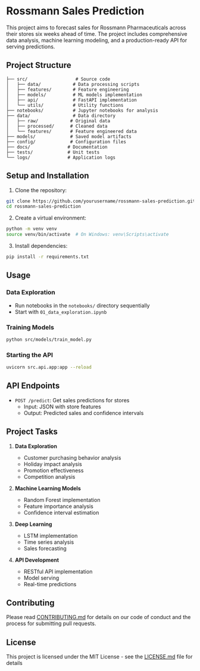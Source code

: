 # Rossmann Sales Prediction

This project aims to forecast sales for Rossmann Pharmaceuticals across their stores six weeks ahead of time. The project includes comprehensive data analysis, machine learning modeling, and a production-ready API for serving predictions.

## Project Structure

```
├── src/                  # Source code
│   ├── data/            # Data processing scripts
│   ├── features/        # Feature engineering
│   ├── models/          # ML models implementation
│   ├── api/             # FastAPI implementation
│   └── utils/           # Utility functions
├── notebooks/           # Jupyter notebooks for analysis
├── data/                # Data directory
│   ├── raw/            # Original data
│   ├── processed/      # Cleaned data
│   └── features/       # Feature engineered data
├── models/             # Saved model artifacts
├── config/             # Configuration files
├── docs/              # Documentation
├── tests/             # Unit tests
└── logs/              # Application logs
```

## Setup and Installation

1. Clone the repository:
```bash
git clone https://github.com/yourusername/rossmann-sales-prediction.git
cd rossmann-sales-prediction
```

2. Create a virtual environment:
```bash
python -m venv venv
source venv/bin/activate  # On Windows: venv\Scripts\activate
```

3. Install dependencies:
```bash
pip install -r requirements.txt
```

## Usage

### Data Exploration
- Run notebooks in the `notebooks/` directory sequentially
- Start with `01_data_exploration.ipynb`

### Training Models
```bash
python src/models/train_model.py
```

### Starting the API
```bash
uvicorn src.api.app:app --reload
```

## API Endpoints

- `POST /predict`: Get sales predictions for stores
  - Input: JSON with store features
  - Output: Predicted sales and confidence intervals

## Project Tasks

1. **Data Exploration**
   - Customer purchasing behavior analysis
   - Holiday impact analysis
   - Promotion effectiveness
   - Competition analysis

2. **Machine Learning Models**
   - Random Forest implementation
   - Feature importance analysis
   - Confidence interval estimation

3. **Deep Learning**
   - LSTM implementation
   - Time series analysis
   - Sales forecasting

4. **API Development**
   - RESTful API implementation
   - Model serving
   - Real-time predictions

## Contributing

Please read [CONTRIBUTING.md](CONTRIBUTING.md) for details on our code of conduct and the process for submitting pull requests.

## License

This project is licensed under the MIT License - see the [LICENSE.md](LICENSE.md) file for details 
